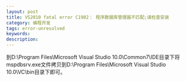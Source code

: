 ```yaml
---
layout: post
title: VS2010 fatal error C1902： 程序数据库管理器不匹配;请检查安装
category: 编程开发
tags: error-unresolved
keywords: 
description: 
---
```


 到D:\\Program Files\\Microsoft Visual Studio 10.0\\Common7\\IDE目录下将mspdbsrv.exe文件拷贝到D:\\Program Files\\Microsoft Visual Studio 10.0\\VC\\bin目录下即可。







